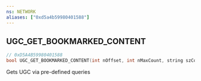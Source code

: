 ```yaml
---
ns: NETWORK
aliases: ["0xd5a4b59980401588"]
---
```

## UGC_GET_BOOKMARKED_CONTENT

```c
// 0xD5A4B59980401588
bool UGC_GET_BOOKMARKED_CONTENT(int nOffset, int nMaxCount, string szContentType, int descriptionsId);
```

Gets UGC via pre-defined queries

